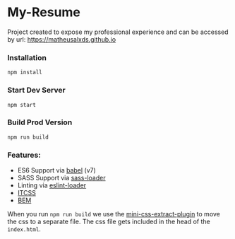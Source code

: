 # My-Resume

Project created to expose my professional experience and can be accessed by
url: https://matheusalxds.github.io

### Installation

```
npm install
```

### Start Dev Server

```
npm start
```

### Build Prod Version

```
npm run build
```

### Features:

* ES6 Support via [babel](https://babeljs.io/) (v7)
* SASS Support via [sass-loader](https://github.com/jtangelder/sass-loader)
* Linting via [eslint-loader](https://github.com/MoOx/eslint-loader)
* [ITCSS](https://www.xfive.co/blog/itcss-scalable-maintainable-css-architecture/)
* [BEM](http://getbem.com/naming/)

When you run `npm run build` we use the [mini-css-extract-plugin](https://github.com/webpack-contrib/mini-css-extract-plugin) to move the css to a separate file. The css file gets included in the head of the `index.html`.
